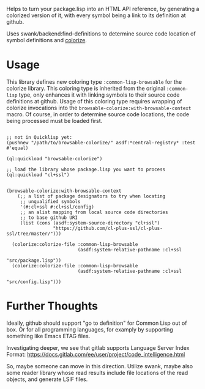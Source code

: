 Helps to turn your package.lisp into an HTML API reference,
by generating a colorized version of it, with every symbol
being a link to its definition at github.

Uses swank/backend:find-definitions to determine source code location
of symbol definitions and [colorize](https://github.com/kingcons/colorize).

# Usage

This library defines new coloring type `:common-lisp-browsable` for the
colorize library. This coloring type is inherited from the original
`:common-lisp` type, only enhances it with linking symbols to their
source code definitions at github. Usage of this coloring type
requires wrapping of colorize invocations into the
`browsable-colorize:with-browsable-context` macro. Of course,
in order to determine source code locations, the code
being processed must be loaded first.


```common-lisp

;; not in Quicklisp yet:
(pushnew "/path/to/browsable-colorize/" asdf:*central-registry* :test #'equal)

(ql:quickload "browsable-colorize")

;; load the library whose package.lisp you want to process
(ql:quickload "cl+ssl")


(browsable-colorize:with-browsable-context
    (;; a list of package designators to try when locating
     ;; unqualified symbols
     '(#:cl+ssl #:cl+ssl/config)
     ;; an alist mapping from local source code directories
     ;; to base github URI
     (list (cons (asdf:system-source-directory "cl+ssl")
                 "https://github.com/cl-plus-ssl/cl-plus-ssl/tree/master/")))
  
  (colorize:colorize-file :common-lisp-browsable
                          (asdf:system-relative-pathname :cl+ssl
                                                         "src/package.lisp"))
  (colorize:colorize-file :common-lisp-browsable
                          (asdf:system-relative-pathname :cl+ssl
                                                         "src/config.lisp")))
```

# Further Thoughts

Ideally, github should support "go to definition" for Common Lisp out of box.
Or for all programming languages, for examply by supporting something like
Emacs ETAG files.

Investigating deeper, we see that gitlab supports Language Server Index Format:
https://docs.gitlab.com/ee/user/project/code_intelligence.html

So, maybe someone can move in this direction. Utilize swank, maybe also
some reader library whose read results include file locations of the read objects,
and generate LSIF files.